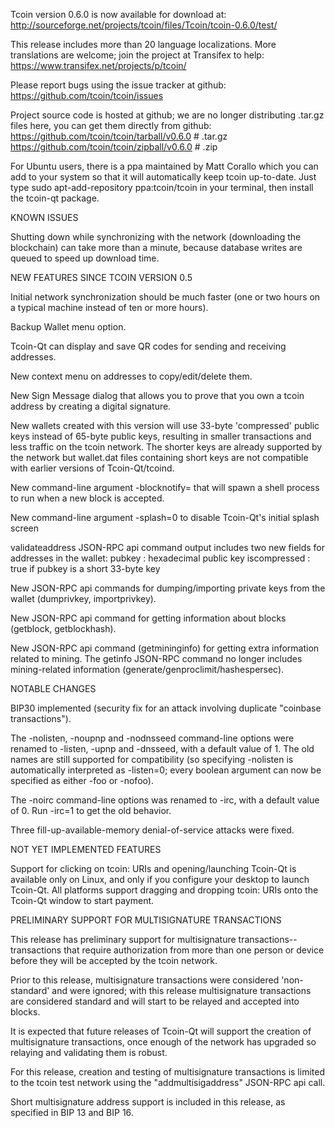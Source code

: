Tcoin version 0.6.0 is now available for download at:
http://sourceforge.net/projects/tcoin/files/Tcoin/tcoin-0.6.0/test/

This release includes more than 20 language localizations.
More translations are welcome; join the
project at Transifex to help:
https://www.transifex.net/projects/p/tcoin/

Please report bugs using the issue tracker at github:
https://github.com/tcoin/tcoin/issues

Project source code is hosted at github; we are no longer
distributing .tar.gz files here, you can get them
directly from github:
https://github.com/tcoin/tcoin/tarball/v0.6.0  # .tar.gz
https://github.com/tcoin/tcoin/zipball/v0.6.0  # .zip

For Ubuntu users, there is a ppa maintained by Matt Corallo which
you can add to your system so that it will automatically keep
tcoin up-to-date.  Just type
sudo apt-add-repository ppa:tcoin/tcoin
in your terminal, then install the tcoin-qt package.


KNOWN ISSUES

Shutting down while synchronizing with the network
(downloading the blockchain) can take more than a minute,
because database writes are queued to speed up download
time.


NEW FEATURES SINCE TCOIN VERSION 0.5

Initial network synchronization should be much faster
(one or two hours on a typical machine instead of ten or more
hours).

Backup Wallet menu option.

Tcoin-Qt can display and save QR codes for sending
and receiving addresses.

New context menu on addresses to copy/edit/delete them.

New Sign Message dialog that allows you to prove that you
own a tcoin address by creating a digital
signature.

New wallets created with this version will
use 33-byte 'compressed' public keys instead of
65-byte public keys, resulting in smaller
transactions and less traffic on the tcoin
network. The shorter keys are already supported
by the network but wallet.dat files containing
short keys are not compatible with earlier
versions of Tcoin-Qt/tcoind.

New command-line argument -blocknotify=<command>
that will spawn a shell process to run <command> 
when a new block is accepted.

New command-line argument -splash=0 to disable
Tcoin-Qt's initial splash screen

validateaddress JSON-RPC api command output includes
two new fields for addresses in the wallet:
pubkey : hexadecimal public key
iscompressed : true if pubkey is a short 33-byte key

New JSON-RPC api commands for dumping/importing
private keys from the wallet (dumprivkey, importprivkey).

New JSON-RPC api command for getting information about
blocks (getblock, getblockhash).

New JSON-RPC api command (getmininginfo) for getting
extra information related to mining. The getinfo
JSON-RPC command no longer includes mining-related
information (generate/genproclimit/hashespersec).



NOTABLE CHANGES

BIP30 implemented (security fix for an attack involving
duplicate "coinbase transactions").

The -nolisten, -noupnp and -nodnsseed command-line
options were renamed to -listen, -upnp and -dnsseed,
with a default value of 1. The old names are still
supported for compatibility (so specifying -nolisten
is automatically interpreted as -listen=0; every
boolean argument can now be specified as either
-foo or -nofoo).

The -noirc command-line options was renamed to
-irc, with a default value of 0. Run -irc=1 to
get the old behavior.

Three fill-up-available-memory denial-of-service
attacks were fixed.


NOT YET IMPLEMENTED FEATURES

Support for clicking on tcoin: URIs and
opening/launching Tcoin-Qt is available only on Linux,
and only if you configure your desktop to launch
Tcoin-Qt. All platforms support dragging and dropping
tcoin: URIs onto the Tcoin-Qt window to start
payment.


PRELIMINARY SUPPORT FOR MULTISIGNATURE TRANSACTIONS

This release has preliminary support for multisignature
transactions-- transactions that require authorization
from more than one person or device before they
will be accepted by the tcoin network.

Prior to this release, multisignature transactions
were considered 'non-standard' and were ignored;
with this release multisignature transactions are
considered standard and will start to be relayed
and accepted into blocks.

It is expected that future releases of Tcoin-Qt
will support the creation of multisignature transactions,
once enough of the network has upgraded so relaying
and validating them is robust.

For this release, creation and testing of multisignature
transactions is limited to the tcoin test network using
the "addmultisigaddress" JSON-RPC api call.

Short multisignature address support is included in this
release, as specified in BIP 13 and BIP 16.

